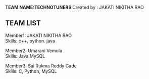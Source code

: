 **TEAM NAME:TECHNOTUNERS**                                                                                                                                                    Created by : JAKATI NIKITHA RAO

TEAM LIST
------------------------------------------------
Member1:
JAKATI NIKITHA RAO</br>
Skills: c++, python. java 

Member2: 
Umarani Vemula </br>
Skills: Java,MySQL

Member3:
Sai Rukma Reddy Gade </br>
Skills: C, Python, MySQL
